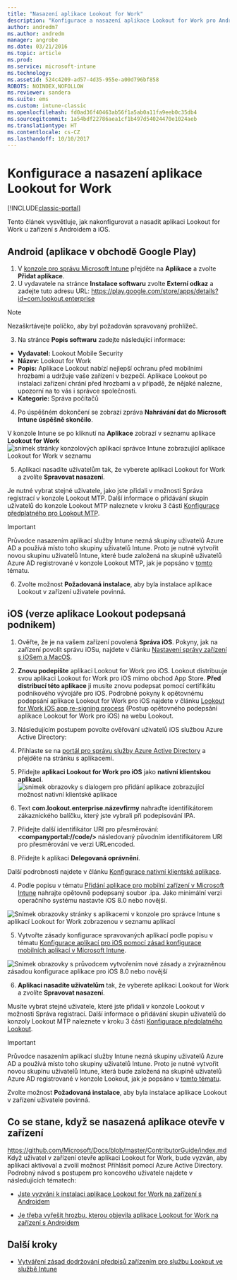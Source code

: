 ```yaml
---
title: "Nasazení aplikace Lookout for Work"
description: "Konfigurace a nasazení aplikace Lookout for Work pro Android."
author: andredm7
ms.author: andredm
manager: angrobe
ms.date: 03/21/2016
ms.topic: article
ms.prod: 
ms.service: microsoft-intune
ms.technology: 
ms.assetid: 524c4209-ad57-4d35-955e-a00d796bf858
ROBOTS: NOINDEX,NOFOLLOW
ms.reviewer: sandera
ms.suite: ems
ms.custom: intune-classic
ms.openlocfilehash: fd0ad36f40463ab56f1a5ab0a11fa9eeb0c35db4
ms.sourcegitcommit: 1a54bdf22786aea1cf1b497d54024470e1024aeb
ms.translationtype: HT
ms.contentlocale: cs-CZ
ms.lasthandoff: 10/10/2017
---
```

# <a name="configure-and-deploy-lookout-for-work-app"></a>Konfigurace a nasazení aplikace Lookout for Work

[!INCLUDE[classic-portal](../includes/classic-portal.md)]

Tento článek vysvětluje, jak nakonfigurovat a nasadit aplikaci Lookout for Work u zařízení s Androidem a iOS.

## <a name="android-google-play-store-app"></a>Android (aplikace v obchodě Google Play)

1.  V [konzole pro správu Microsoft Intune](https://manage.microsoft.com) přejděte na **Aplikace** a zvolte **Přidat aplikace**.
2.  U vydavatele na stránce **Instalace softwaru** zvolte **Externí odkaz** a zadejte tuto adresu URL:  https://play.google.com/store/apps/details?id=com.lookout.enterprise
  >[!NOTE]
  >Nezaškrtávejte políčko, aby byl požadován spravovaný prohlížeč.

3.  Na stránce **Popis softwaru** zadejte následující informace:
  * **Vydavatel:** Lookout Mobile Security
  * **Název:** Lookout for Work
  * **Popis:** Aplikace Lookout nabízí nejlepší ochranu před mobilními hrozbami a udržuje vaše zařízení v bezpečí. Aplikace Lookout po instalaci zařízení chrání před hrozbami a v případě, že nějaké nalezne, upozorní na to vás i správce společnosti.
  * **Kategorie:** Správa počítačů

4. Po úspěšném dokončení se zobrazí zpráva **Nahrávání dat do Microsoft Intune úspěšně skončilo**.

  V konzole Intune se po kliknutí na **Aplikace** zobrazí v seznamu aplikace **Lookout for Work** ![snímek stránky konzolových aplikací správce Intune zobrazující aplikace Lookout for Work v seznamu](../media/mtp/lookout-app-listed-intune-console.png)

5. Aplikaci nasadíte uživatelům tak, že vyberete aplikaci Lookout for Work a zvolíte **Spravovat nasazení**.

  Je nutné vybrat stejné uživatele, jako jste přidali v možnosti Správa registrací v konzole Lookout MTP.  Další informace o přidávání skupin uživatelů do konzole Lookout MTP naleznete v kroku 3 části [Konfigurace předplatného pro Lookout MTP](configure-deploy-lookout-for-work-app.md).

  >[!IMPORTANT]
  > Průvodce nasazením aplikací služby Intune nezná skupiny uživatelů Azure AD a používá místo toho skupiny uživatelů Intune. Proto je nutné vytvořit novou skupinu uživatelů Intune, které bude založená na skupině uživatelů Azure AD registrované v konzole Lookout MTP, jak je popsáno v [tomto](plan-your-user-and-device-groups.md) tématu.

6. Zvolte možnost **Požadovaná instalace**, aby byla instalace aplikace Lookout v zařízení uživatele povinná.

## <a name="ios-enterprise-signed-version-of-lookout-app"></a>iOS (verze aplikace Lookout podepsaná podnikem)

1. Ověřte, že je na vašem zařízení povolená **Správa iOS**. Pokyny, jak na zařízení povolit správu iOSu, najdete v článku [Nastavení správy zařízení s iOSem a MacOS](set-up-ios-and-mac-management-with-microsoft-intune.md).

2. **Znovu podepište** aplikaci Lookout for Work pro iOS. Lookout distribuuje svou aplikaci Lookout for Work pro iOS mimo obchod App Store. **Před distribucí této aplikace** ji musíte znovu podepsat pomocí certifikátu podnikového vývojáře pro iOS. Podrobné pokyny k opětovnému podepsání aplikace Lookout for Work pro iOS najdete v článku [Lookout for Work iOS app re-signing process](https://personal.support.lookout.com/hc/articles/114094038714) (Postup opětovného podepsání aplikace Lookout for Work pro iOS) na webu Lookout.

3. Následujícím postupem povolte ověřování uživatelů iOS službou Azure Active Directory:
  1.  Přihlaste se na [portál pro správu služby Azure Active Directory](https://manage.windowsazure.com) a přejděte na stránku s aplikacemi.
  2.  Přidejte **aplikaci Lookout for Work pro iOS** jako **nativní klientskou aplikaci**.
  ![snímek obrazovky s dialogem pro přidání aplikace zobrazující možnost nativní klientské aplikace](../media/mtp/aad-add-app.png)
  3. Text **com.lookout.enterprise.názevfirmy** nahraďte identifikátorem zákaznického balíčku, který jste vybrali při podepisování IPA.
  4.  Přidejte další identifikátor URI pro přesměrování: **&lt;companyportal://code/>** následovaný původním identifikátorem URI pro přesměrování ve verzi URLencoded.
  5.  Přidejte k aplikaci **Delegovaná oprávnění**.

  Další podrobnosti najdete v článku [Konfigurace nativní klientské aplikace](https://azure.microsoft.com/documentation/articles/app-service-mobile-how-to-configure-active-directory-authentication/#optional-configure-a-native-client-application).

4. Podle popisu v tématu [Přidání aplikace pro mobilní zařízení v Microsoft Intune](/intune-classic/deploy-use/add-apps-for-mobile-devices-in-microsoft-intune) nahrajte opětovně podepsaný soubor .ipa. Jako minimální verzi operačního systému nastavte iOS 8.0 nebo novější.

  ![Snímek obrazovky stránky s aplikacemi v konzole pro správce Intune s aplikací Lookout for Work zobrazenou v seznamu aplikací](../media/mtp/ios-app-uploaded-intune.png)

5. Vytvořte zásady konfigurace spravovaných aplikací podle popisu v tématu [Konfigurace aplikací pro iOS pomocí zásad konfigurace mobilních aplikací v Microsoft Intune](/intune-classic/deploy-use/configure-ios-apps-with-mobile-app-configuration-policies-in-microsoft-intune).

  ![Snímek obrazovky s průvodcem vytvořením nové zásady a zvýrazněnou zásadou konfigurace aplikace pro iOS 8.0 nebo novější](../media/mtp/ios-app-config.png)

6. **Aplikaci nasadíte uživatelům** tak, že vyberete aplikaci Lookout for Work a zvolíte **Spravovat nasazení**.

  Musíte vybrat stejné uživatele, které jste přidali v konzole Lookout v možnosti Správa registrací.  Další informace o přidávání skupin uživatelů do konzoly Lookout MTP naleznete v kroku 3 části [Konfigurace předplatného Lookout](https://docs.microsoft.com/sccm/protect/deploy-use/configure-and-deploy-lookout-for-work-apps).

  >[!IMPORTANT]
  > Průvodce nasazením aplikací služby Intune nezná skupiny uživatelů Azure AD a používá místo toho skupiny uživatelů Intune. Proto je nutné vytvořit novou skupinu uživatelů Intune, která bude založená na skupině uživatelů Azure AD registrované v konzole Lookout, jak je popsáno v [tomto tématu](plan-your-user-and-device-groups.md).

  Zvolte možnost **Požadovaná instalace**, aby byla instalace aplikace Lookout v zařízení uživatele povinná.

## <a name="what-happens-when-the-deployed-app-is-opened-on-the-device"></a>Co se stane, když se nasazená aplikace otevře v zařízení
https://github.com/Microsoft/Docs/blob/master/ContributorGuide/index.md Když uživatel v zařízení otevře aplikaci Lookout for Work, bude vyzván, aby aplikaci aktivoval a zvolil možnost Přihlásit pomocí Azure Active Directory. Podrobný návod s postupem pro koncového uživatele najdete v následujících tématech:

* [Jste vyzváni k instalaci aplikace Lookout for Work na zařízení s Androidem](https://docs.microsoft.com/intune-user-help/you-are-prompted-to-install-lookout-for-work-android)

* [Je třeba vyřešit hrozbu, kterou objevila aplikace Lookout for Work na zařízení s Androidem](https://docs.microsoft.com/intune-user-help/you-need-to-resolve-a-threat-found-by-lookout-for-work-android)

## <a name="next-steps"></a>Další kroky
* [Vytváření zásad dodržování předpisů zařízením pro službu Lookout ve službě Intune](https://docs.microsoft.com/sccm/protect/deploy-use/enable-device-threat-protection-rule-compliance-policy)
